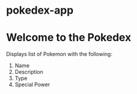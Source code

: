 # pokedex-app

# Welcome to the Pokedex

Displays list of Pokemon with the following:

1. Name
2. Description
3. Type
4. Special Power



